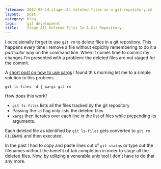 ```yaml
---
filename: 2012-05-14-stage-all-deleted-files-in-a-git-repository.md
layout:   post
category: blog
tags:     git development
title:    Stage All Deleted Files In A Git Repository
---
```

I occaisionally forget to use `git rm` to delete files in a git repository.
This happens every time I remove a file without expicitly remembering to do it a _particular_ way on the command line.
When it comes time to commit my changes I'm presented with a problem: the deleted files are not staged for the commit.

A [short post on how to use xargs][1] I found this morning let me to a simple solution to this problem:

    git ls-files -d | xargs git rm

How does this work?

 - `git ls-files` lists all the files tracked by the git repository.
 - Passing the `-d` flag only lists the deleted files.
 - `xargs` then iterates over each line in the list of files while prepending its arguments.

Each deleted file as identified by `git ls-files` gets converted to `git rm FILENAME` and then executed.

In the past I had to copy and paste lines out of `git status` or type out the filenames without the benefit of tab completion in order to stage all the deleted files.
Now, by utilizing a venerable unix tool I don't have to do that any more.

[1]: http://bitops.io/blog/1336893229/xargs
